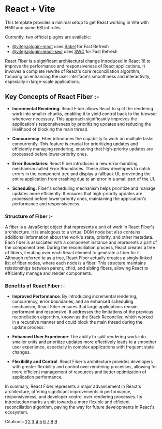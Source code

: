 # React + Vite

This template provides a minimal setup to get React working in Vite with HMR and some ESLint rules.

Currently, two official plugins are available:

- [@vitejs/plugin-react](https://github.com/vitejs/vite-plugin-react/blob/main/packages/plugin-react/README.md) uses [Babel](https://babeljs.io/) for Fast Refresh
- [@vitejs/plugin-react-swc](https://github.com/vitejs/vite-plugin-react-swc) uses [SWC](https://swc.rs/) for Fast Refresh

React Fiber is a significant architectural change introduced in React 16 to improve the performance and responsiveness of React applications. It involves a complete rewrite of React's core reconciliation algorithm, focusing on enhancing the user interface's smoothness and interactivity, especially in large-scale applications.

## Key Concepts of React Fiber :-

- **Incremental Rendering**: React Fiber allows React to split the rendering work into smaller chunks, enabling it to yield control back to the browser whenever necessary. This approach significantly improves the application's responsiveness by prioritizing updates and reducing the likelihood of blocking the main thread.

- **Concurrency**: Fiber introduces the capability to work on multiple tasks concurrently. This feature is crucial for prioritizing updates and efficiently managing rendering, ensuring that high-priority updates are processed before lower-priority ones.

- **Error Boundaries**: React Fiber introduces a new error-handling mechanism called Error Boundaries. These allow developers to catch errors in the component tree and display a fallback UI, preventing the entire application from crashing due to an error in a small part of the UI.

- **Scheduling**: Fiber's scheduling mechanism helps prioritize and manage updates more efficiently. It ensures that high-priority updates are processed before lower-priority ones, maintaining the application's performance and responsiveness.

### Structure of Fiber :-

A fiber is a JavaScript object that represents a unit of work in React Fiber's architecture. It is analogous to a virtual DOM node but also contains additional information about the work's state, priority, and other metadata. Each fiber is associated with a component instance and represents a part of the component tree. During the reconciliation process, React creates a tree of fibers, iterating over each React element to generate a fiber for it. Although referred to as a tree, React Fiber actually creates a singly-linked list of fiber nodes, where each node is a fiber. This structure maintains relationships between parent, child, and sibling fibers, allowing React to efficiently manage and render components.

### Benefits of React Fiber :-

- **Improved Performance**: By introducing incremental rendering, concurrency, error boundaries, and an enhanced scheduling mechanism, React Fiber ensures that large applications remain performant and responsive. It addresses the limitations of the previous reconciliation algorithm, known as the Stack Reconciler, which worked in a recursive manner and could block the main thread during the update process.

- **Enhanced User Experience**: The ability to split rendering work into smaller units and prioritize updates more effectively leads to a smoother user experience, especially in complex applications with frequent state changes.

- **Flexibility and Control**: React Fiber's architecture provides developers with greater flexibility and control over rendering processes, allowing for more efficient management of resources and better optimization of application performance.

In summary, React Fiber represents a major advancement in React's architecture, offering significant improvements in performance, responsiveness, and developer control over rendering processes. Its introduction marks a shift towards a more flexible and efficient reconciliation algorithm, paving the way for future developments in React's ecosystem.

Citations:
[1](https://codedamn.com/news/reactjs/react-fiber-architecture)
[2](https://github.com/acdlite/react-fiber-architecture)
[3](https://blog.bitsrc.io/react-what-is-fiber-architecture-and-how-it-works-fab95622b0ba)
[4](https://blog.logrocket.com/deep-dive-react-fiber/)
[5](https://www.velotio.com/engineering-blog/react-fiber-algorithm)
[6](https://medium.com/@aliWhosane/react-fiber-data-structure-demystified-d3794470a8a4)
[7](https://www.geeksforgeeks.org/what-is-react-fiber/)
[8](https://medium.com/@Vaibhavihole31/react-fiber-architecture-b8ac9f38cfb5)
[9](https://portal.gitnation.org/contents/understanding-reacts-fiber-architecture)

